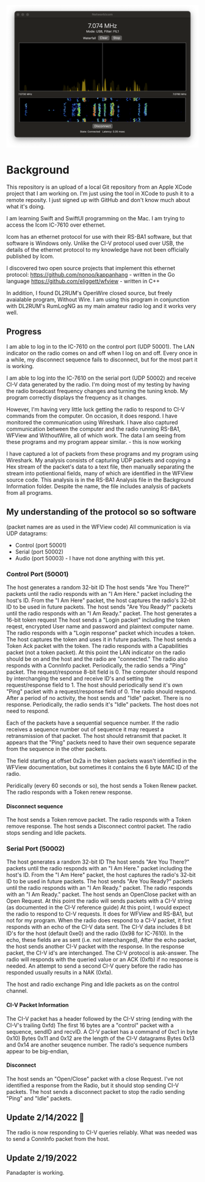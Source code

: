 ![image](./waterfall.png)

# Background
This repository is an upload of a local Git repository from an Apple XCode project that I am working on. I'm just using the tool in XCode to push it to a remote reposity. I just signed up with GitHub and don't know much about what it's doing.

I am learning Swift and SwiftUI programming on the Mac. I am trying to access the Icom IC-7610 over ethernet.

Icom has an ethernet protocol for use with their RS-BA1 software, but that software is Windows only. Unlike the CI-V protocol used over USB, the details of the ethernet protocol to my knowledge have not been officially published by Icom.

I discovered two open source projects that implement this ethernet protocol:
https://github.com/nonoo/kappanhang - written in the Go language
https://github.com/eliggett/wfview - written in C++

In addition, I found DL2RUM's OpenWire closed source, but freely avaialable program, Without Wire. I am using this program in conjunction with DL2RUM's RumLogNG as my main amateur radio log and it works very well.

## Progress
I am able to log in to the IC-7610 on the control port (UDP 50001). The LAN indicator on the radio comes on and off when I log on and off. Every once in a while, my disconnect sequence fails to disconnect, but for the most part it is working.

I am able to log into the IC-7610 on the serial port (UDP 50002) and receive CI-V data generated by the radio. I'm doing most of my testing by having the radio broadcast frequency changes and turning the tuning knob. My program correctly displays the frequency as it changes.

However, I'm having very little luck getting the radio to respond to CI-V commands from the computer. On occasion, it does respond. I have monitored the communication using Wireshark. I have also captured communication between the computer and the radio running RS-BA1, WFView and WithoutWire, all of which work. The data I am seeing from these programs and my program appear similar. - this is now working

I have captured a lot of packets from these programs and my program using Wireshark. My analysis consists of capturing UDP packets and copying a Hex stream of the packet's data to a text file, then manually separating the stream into potientional fields, many of which are identified in the WFView source code. This analysis is in the RS-BA1 Analysis file in the Background Information folder. Despite the name, the file includes analysis of packets from all programs.

## My understanding of the protocol so so software
(packet names are as used in the WFView code)
All communication is via UDP datagrams:
- Control (port 50001)
- Serial (port 50002)
- Audio (port 50003) - I have not done anything with this yet.

### Control Port (50001)
The host generates a random 32-bit ID
The host sends "Are You There?" packets until the radio responds with an "I Am Here." packet including the host's ID.
From the "I Am Here" packet, the host captures the radio's 32-bit ID to be used in future packets.
The host sends "Are You Ready?" packets until the radio responds with an "I Am Ready." packet.
The host generates a 16-bit token request
The host sends a "Login packet" including the token reqest, encrypted User name and password and plaintext computer name.
The radio responds with a "Login response" packet which incudes a token. The host captures the token and uses it in future packets.
The host sends a Token Ack packet with the token.
The radio responds with a Capabilities packet (not a token packet). At this point the LAN indicator on the radio should be on and the host and the radio are "connected."
The radio also responds with a ConnInfo packet.
Periodically, the radio sends a "Ping" packet. The request/response 8-bit field is 0. The computer should respond by interchanging the send and receive ID's and setting the request/response field to 1.
The host should periodically send it's own "Ping" packet with a request/response field of 0. The radio should respond.
After a period of no activity, the host sends and "Idle" packet. There is no response.
Periodically, the radio sends it's "Idle" packets. The host does not need to respond.

Each of the packets have a sequential sequence number. If the radio receives a sequence number out of sequence it may request a retransmission of that packet. The host should retransmit that packet. It appears that the "Ping" packets need to have their own sequence separate from the sequence in the other packets.

The field starting at offset 0x2a in the token packets wasn't identified in the WFView documentation, but sometimes it contains the 6 byte MAC ID of the radio.

Peridically (every 60 seconds or so), the host sends a Token Renew packet. The radio responds with a Token renew response.

#### Disconnect sequence
The host sends a Token remove packet. The radio responds with a Token remove response.
The host sends a Disconnect control packet. The radio stops sending and Idle packets.

### Serial Port (50002)
The host generates a random 32-bit ID
The host sends "Are You There?" packets until the radio responds with an "I Am Here." packet including the host's ID.
From the "I Am Here" packet, the host captures the radio's 32-bit ID to be used in future packets.
The host sends "Are You Ready?" packets until the radio responds with an "I Am Ready." packet.
The radio responds with an "I Am Ready." packet.
The host sends an OpenClose packet with an Open Request.
At this point the radio will sends packets with a CI-V string (as documented in the CI-V reference guide)
At this point, I would expect the radio to respond to CI-V requests. It does for WFView and RS-BA1, but not for my program.
When the radio does respond to a CI-V packet, it first responds with an echo of the CI-V data sent. The CI-V data includes 8 bit ID's for the host (default 0xe0) and the radio (0x98 for IC-7610). In the echo, these fields are as sent (i.e. not interchanged), After the echo packet, the host sends another CI-V packet with the response. In the response packet, the CI-V id's are interchanged.
The CI-V protocol is ask-answer. The radio will responds with the queried value or an ACK (0xfb) if no response is needed. An attempt to send a second CI-V query before the radio has responded usually results in a NAK (0xfa).

The host and radio exchange Ping and Idle packets as on the control channel.

#### CI-V Packet Information
The CI-V packet has a header followed by the CI-V string (ending with the CI-V's trailing 0xfd)
The first 16 bytes are a "control" packet with a sequence, sendID and recvID.
A CI-V packet has a command of 0xc1 in byte 0x10)
Bytes 0x11 and 0x12 are the length of the CI-V datagrams
Bytes 0x13 and 0x14 are another seuqence number. The radio's sequence numbers appear to be big-endian,

#### Disconnect
The host sends an "Open/Close" packet with a close Request.
I've not identified a response from the Radio, but it should stop sending CI-V packets.
The host sends a disconnect packet to stop the radio sending "Ping" and "Idle" packets.

## Update 2/14/2022 💞
The radio is now responding to CI-V queries reliably. What was needed was to send a ConnInfo packet from the host.

## Update 2/19/2022
Panadapter is working.

